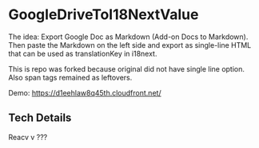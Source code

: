 #  GoogleDriveToI18NextValue

The idea: Export Google Doc as Markdown (Add-on Docs to Markdown). Then paste the Markdown on the left side and export as single-line HTML that can be used as translationKey in i18next.

This is repo was forked because original did not have single line option. Also span tags remained as leftovers.


Demo: https://d1eehlaw8q45th.cloudfront.net/

## Tech Details

Reacv v ???